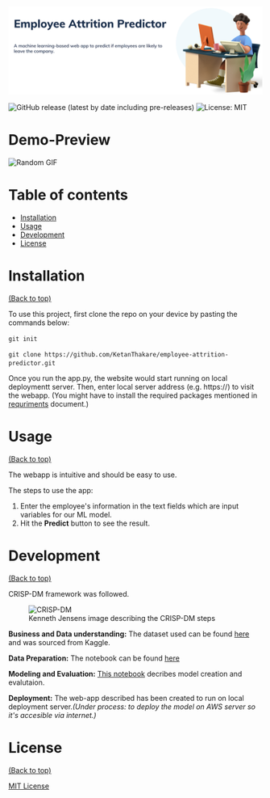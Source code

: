 
<!-- Add banner here -->
![Banner](Pictures/banner.png)
<!-- Add buttons here -->
![GitHub release (latest by date including pre-releases)](https://img.shields.io/github/v/release/navendu-pottekkat/awesome-readme?include_prereleases)
![License: MIT](https://img.shields.io/badge/License-MIT-yellow.svg)


# Demo-Preview
<!-- Add a demo for your project -->

![Random GIF](Pictures/web_app_1.gif)

# Table of contents
- [Installation](#installation)
- [Usage](#usage)
- [Development](#development)
- [License](#license)


# Installation
[(Back to top)](#table-of-contents)

To use this project, first clone the repo on your device by pasting the commands below:

```git init```

```git clone https://github.com/KetanThakare/employee-attrition-predictor.git```

Once you run the app.py, the website would start running on local deploymentt server. Then, enter local server address (e.g. https://) to visit the webapp. 
(You might have to install the required packages mentioned in [requriments](requirements.txt) document.)

# Usage
[(Back to top)](#table-of-contents)

The webapp is intuitive and should be easy to use. 

The steps to use the app:
1. Enter the employee's information in the text fields which are input variables for our ML model.  
2. Hit the **Predict** button to see the result. 



# Development
[(Back to top)](#table-of-contents)

CRISP-DM framework was followed.
<figure>
  <img
  src="https://github.com/KetanThakare/employee-attrition-predictor/blob/main/Pictures/CRISP-DM.png"
  alt="CRISP-DM">
  <figcaption>Kenneth Jensens image describing the CRISP-DM steps</figcaption>
</figure>


**Business and Data understanding:** The dataset used can be found [here](Notebooks/Human_Resources.csv) and was sourced from Kaggle.

**Data Preparation:** The notebook can be found [here](Notebooks/Data%20Preparation.ipynb)

**Modeling and Evaluation:** [This notebook](Noteboks/Modeling%20and%20Evaluation.ipynb) decribes model creation and evalutaion.

**Deployment:** The web-app described has been created to run on local deployment server._(Under process: to deploy the model on AWS server so it's accesible via internet.)_ 



# License
[(Back to top)](#table-of-contents)

[MIT License](https://github.com/git/git-scm.com/blob/main/MIT-LICENSE.txt)
